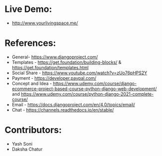# Live Demo:
* http://www.yourlivingspace.me/

# References:
* General- https://www.djangoproject.com/
* Templates - https://get.foundation/building-blocks/ & https://get.foundation/templates.html
* Social Share - https://www.youtube.com/watch?v=zUo76pHPS2Y 
* Payment - https://developer.paypal.com/
* Concept and Idea - https://www.udemy.com/course/django-ecommerce-project-based-course-python-django-web-development/ and https://www.udemy.com/course/python-django-2021-complete-course/
* Email - https://docs.djangoproject.com/en/4.0/topics/email/
* Chat - https://channels.readthedocs.io/en/stable/ 

# Contributors:
* Yash Soni
* Daksha Chatur
